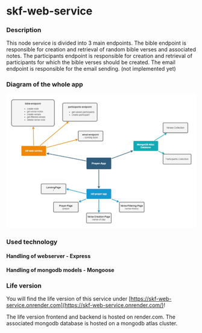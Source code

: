 # skf-web-service

### Description
This node service is divided into 3 main endpoints. The bible endpoint is responsible for creation and retrieval of random bible verses and associated notes. The participants endpoint is responsible for creation and retrieval of participants for which the bible verses should be created. The email endpoint is responsible for the email sending. (not implemented yet)

### Diagram of the whole app
 ![App diagram](skf-prayer-app-diagram.jpg)


### Used technology

#### Handling of webserver - Express
#### Handling of mongodb models - Mongoose


### Life version
You will find the life version of this service under [https://skf-web-service.onrender.com](https://skf-web-service.onrender.com/)!

The life version frontend and backend is hosted on render.com. The associated mongodb database is hosted on a mongodb atlas cluster.